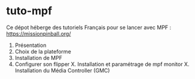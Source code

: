 # tuto-mpf

Ce dépot héberge des tutoriels Français pour se lancer avec MPF : https://missionpinball.org/

 1. Présentation
 2. Choix de la plateforme
 3. Installation de MPF
 4. Configurer son flipper
 X. Installation et paramétrage de mpf monitor
 X. Installation du Média Controller (GMC)